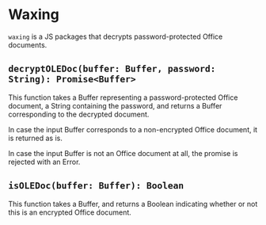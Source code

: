 # Waxing

`waxing` is a JS packages that decrypts password-protected Office documents.

## `decryptOLEDoc(buffer: Buffer, password: String): Promise<Buffer>`

This function takes a Buffer representing a password-protected Office document, a String containing the password, and
returns a Buffer corresponding to the decrypted document.

In case the input Buffer corresponds to a non-encrypted Office document, it is returned as is.

In case the input Buffer is not an Office document at all, the promise is rejected with an Error.

## `isOLEDoc(buffer: Buffer): Boolean`

This function takes a Buffer, and returns a Boolean indicating whether or not this is an encrypted Office document.
